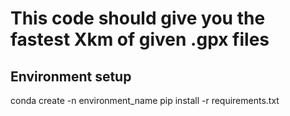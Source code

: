 # This code should give you the fastest Xkm of given .gpx files

## Environment setup
conda create -n environment_name 
pip install -r requirements.txt